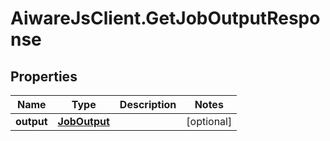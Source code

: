 # AiwareJsClient.GetJobOutputResponse

## Properties

Name | Type | Description | Notes
------------ | ------------- | ------------- | -------------
**output** | [**JobOutput**](JobOutput.md) |  | [optional] 


